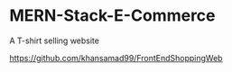 # MERN-Stack-E-Commerce
A T-shirt selling website 

https://github.com/khansamad99/FrontEndShoppingWeb
